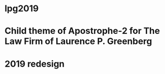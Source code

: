 # lpg2019
#
# Child theme of Apostrophe-2 for The Law Firm of Laurence P. Greenberg
# 2019 redesign
#
